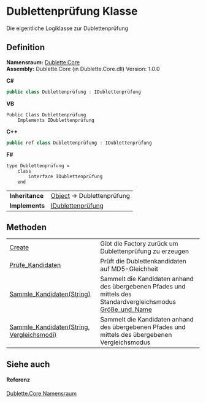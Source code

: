 # Dublettenprüfung Klasse


Die eigentliche Logiklasse zur Dublettenprüfung



## Definition
**Namensraum:** <a href="N_Dublette_Core.md">Dublette.Core</a>  
**Assembly:** Dublette.Core (in Dublette.Core.dll) Version: 1.0.0

**C#**
``` C#
public class Dublettenprüfung : IDublettenprüfung
```
**VB**
``` VB
Public Class Dublettenprüfung
	Implements IDublettenprüfung
```
**C++**
``` C++
public ref class Dublettenprüfung : IDublettenprüfung
```
**F#**
``` F#
type Dublettenprüfung = 
    class
        interface IDublettenprüfung
    end
```

<table><tr><td><strong>Inheritance</strong></td><td><a href="https://learn.microsoft.com/dotnet/api/system.object" target="_blank" rel="noopener noreferrer">Object</a>  →  Dublettenprüfung</td></tr>
<tr><td><strong>Implements</strong></td><td><a href="T_Dublette_Core_Interfaces_IDublettenprüfung.md">IDublettenprüfung</a></td></tr>
</table>



## Methoden
<table>
<tr>
<td><a href="M_Dublette_Core_Dublettenprüfung_Create.md">Create</a></td>
<td>Gibt die Factory zurück um Dublettenprüfung zu erzeugen</td></tr>
<tr>
<td><a href="M_Dublette_Core_Dublettenprüfung_Prüfe_Kandidaten.md">Prüfe_Kandidaten</a></td>
<td>Prüft die Dublettenkandidaten auf MD5-Gleichheit</td></tr>
<tr>
<td><a href="M_Dublette_Core_Dublettenprüfung_Sammle_Kandidaten.md">Sammle_Kandidaten(String)</a></td>
<td>Sammelt die Kandidaten anhand des übergebenen Pfades und mittels des Standardvergleichsmodus <a href="T_Dublette_Core_Enums_Vergleichsmodi.md">Größe_und_Name</a></td></tr>
<tr>
<td><a href="M_Dublette_Core_Dublettenprüfung_Sammle_Kandidaten_1.md">Sammle_Kandidaten(String, Vergleichsmodi)</a></td>
<td>Sammelt die Kandidaten anhand des übergebenen Pfades und mittels des übergebenen Vergleichsmodus</td></tr>
</table>

## Siehe auch


#### Referenz
<a href="N_Dublette_Core.md">Dublette.Core Namensraum</a>  
